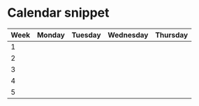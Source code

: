 # Calendar snippet

| Week | Monday | Tuesday | Wednesday | Thursday |
| ---- | ------ | ------- | --------- | -------- |
| 1    |        |         |           |          |
| 2    |        |         |           |          |
| 3    |        |         |           |          |
| 4    |        |         |           |          |
| 5    |        |         |           |          |
